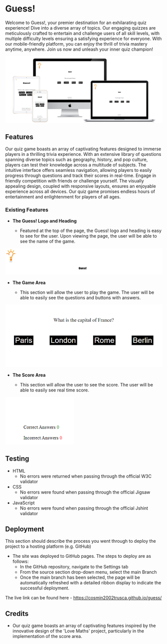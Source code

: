 # Guess!

Welcome to Guess!, your premier destination for an 
exhilarating quiz experience! Dive into a diverse array of topics. Our engaging quizzes are meticulously crafted to entertain and challenge users of all skill levels, with multiple difficulty levels ensuring a satisfying experience for everyone. With our mobile-friendly platform, you can enjoy the thrill of trivia mastery anytime, anywhere. Join us now and unleash your inner quiz champion!

![Responsive Mockup](assets/images/mockup-all-devices.png)

## Features

Our quiz game boasts an array of captivating features designed to immerse players in a thrilling trivia experience. With an extensive library of questions spanning diverse topics such as geography, history, and pop culture, players can test their knowledge across a multitude of subjects. The intuitive interface offers seamless navigation, allowing players to easily progress through questions and track their scores in real-time. Engage in friendly competition with friends or challenge yourself. The visually appealing design, coupled with responsive layouts, ensures an enjoyable experience across all devices. Our quiz game promises endless hours of entertainment and enlightenment for players of all ages.

### Existing Features

- __The Guess! Logo and Heading__

  - Featured at the top of the page, the Guess! logo and heading is easy to see for the user. Upon viewing the page, the user will be able to see the name of the game.

![Logo](assets/images/logo-guess!.png)

- __The Game Area__

  - This section will allow the user to play the game. The user will be able to easily see the questions and buttons with answers. 

![Game](assets/images/game-area.png)

- __The Score Area__

  - This section will allow the user to see the score. The user will be able to easily see real time score. 

![Game](assets/images/score-area.png)

## Testing

- HTML
    - No errors were returned when passing through the official W3C validator
- CSS
    - No errors were found when passing through the official Jigsaw validator
- JavaScript
    - No errors were found when passing through the official Jshint validator

## Deployment

This section should describe the process you went through to deploy the project to a hosting platform (e.g. GitHub) 

- The site was deployed to GitHub pages. The steps to deploy are as follows: 
  - In the GitHub repository, navigate to the Settings tab 
  - From the source section drop-down menu, select the main Branch
  - Once the main branch has been selected, the page will be automatically refreshed with a detailed ribbon display to indicate the successful deployment. 

The live link can be found here - https://cosmin2002trusca.github.io/guess/

## Credits

- Our quiz game boasts an array of captivating features inspired by the innovative design of the 'Love Maths' project, particularly in the implementation of the score area.
